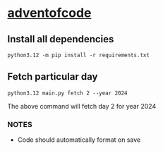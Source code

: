 # [adventofcode](https://adventofcode.com/2023)

## Install all dependencies
```
python3.12 -m pip install -r requirements.txt
```

## Fetch particular day
```
python3.12 main.py fetch 2 --year 2024
```
The above command will fetch day 2 for year 2024

### NOTES
- Code should automatically format on save
